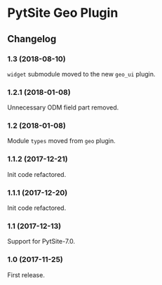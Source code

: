 # PytSite Geo Plugin


## Changelog


### 1.3 (2018-08-10)

`widget` submodule moved to the new `geo_ui` plugin.


### 1.2.1 (2018-01-08)

Unnecessary ODM field part removed.


### 1.2 (2018-01-08)

Module `types` moved from `geo` plugin.


### 1.1.2 (2017-12-21)

Init code refactored.


### 1.1.1 (2017-12-20)

Init code refactored.


### 1.1 (2017-12-13)

Support for PytSite-7.0.


### 1.0 (2017-11-25)

First release.

